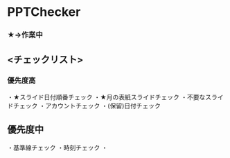 # PPTChecker

### ★→作業中
## <チェックリスト>
### 優先度高
・★スライド日付順番チェック
・★月の表紙スライドチェック
・不要なスライドチェック
・アカウントチェック
・(保留)日付チェック


## 優先度中
・基準線チェック
・時刻チェック
・
